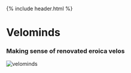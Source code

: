 {% include header.html %}

# Velominds
### Making sense of renovated eroica velos

![velominds](TH123v2.png)

